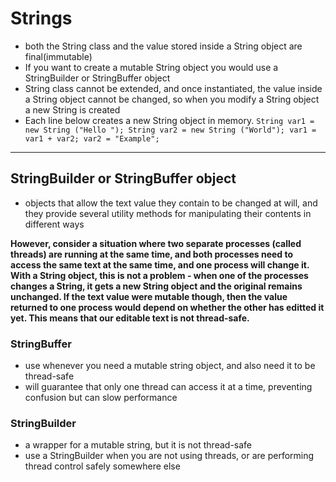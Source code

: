 # Strings
- both the String class and the value stored inside a String object are final(immutable)
- If you want to create a mutable String object you would use a StringBuilder or StringBuffer object
- String class cannot be extended, and once instantiated, the value inside a String object cannot be changed, so when you modify a String object a new String is created
- Each line below creates a new String object in memory.
        ```
        String var1 = new String ("Hello ");
        String var2 = new String ("World");
        var1 = var1 + var2;
        var2 = "Example";
        ```
_______________

## StringBuilder or StringBuffer object
- objects that allow the text value they contain to be changed at will, and they provide several utility methods for manipulating their contents in different ways

**However, consider a situation where two separate processes (called threads) are running at the same time, and both processes need to access the same text at the same time, and one process will change it. With a String object, this is not a problem - when one of the processes changes a String, it gets a new String object and the original remains unchanged. If the text value were mutable though, then the value returned to one process would depend on whether the other has editted it yet. This means that our editable text is not thread-safe.**

### StringBuffer 
- use whenever you need a mutable string object, and also need it to be thread-safe
- will guarantee that only one thread can access it at a time, preventing confusion but can slow performance

### StringBuilder
- a wrapper for a mutable string, but it is not thread-safe
- use a StringBuilder when you are not using threads, or are performing thread control safely somewhere else